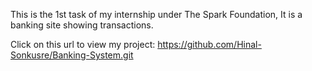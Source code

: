 This is the 1st task of my internship under The Spark Foundation, It is a banking site showing transactions.

Click on this url to view my project: https://github.com/Hinal-Sonkusre/Banking-System.git
